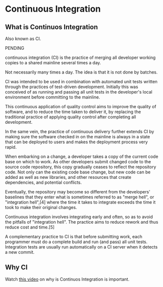 # Continuous Integration

## What is Continuos Integration

Also known as CI.

PENDING

continuous integration (CI) is the practice of merging all developer working copies to a shared mainline several times a day.

Not necessarily many times a day. The idea is that it is not done by batches.

CI was intended to be used in combination with automated unit tests written through the practices of test-driven development. Initially this was conceived of as running and passing all unit tests in the developer's local environment before committing to the mainline.

This continuous application of quality control aims to improve the quality of software, and to reduce the time taken to deliver it, by replacing the traditional practice of applying quality control after completing all development.

In the same vein, the practice of continuous delivery further extends CI by making sure the software checked in on the mainline is always in a state that can be deployed to users and makes the deployment process very rapid.

When embarking on a change, a developer takes a copy of the current code base on which to work. As other developers submit changed code to the source code repository, this copy gradually ceases to reflect the repository code. Not only can the existing code base change, but new code can be added as well as new libraries, and other resources that create dependencies, and potential conflicts.

Eventually, the repository may become so different from the developers' baselines that they enter what is sometimes referred to as "merge hell", or "integration hell",[4] where the time it takes to integrate exceeds the time it took to make their original changes.

Continuous integration involves integrating early and often, so as to avoid the pitfalls of "integration hell". The practice aims to reduce rework and thus reduce cost and time.[5]

A complementary practice to CI is that before submitting work, each programmer must do a complete build and run (and pass) all unit tests. Integration tests are usually run automatically on a CI server when it detects a new commit.

## Why CI

Watch [this video](https://www.youtube.com/watch?v=ymPOI4gWQFYx) on why is Continuos Integration is important.